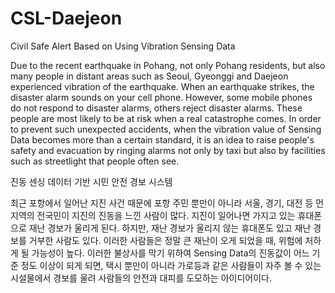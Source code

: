# CSL-Daejeon

Civil Safe Alert Based on Using Vibration Sensing Data


Due to the recent earthquake in Pohang, not only Pohang residents, but also many people in distant areas such as Seoul, Gyeonggi and Daejeon experienced vibration of the earthquake. When an earthquake strikes, the disaster alarm sounds on your cell phone. However, some mobile phones do not respond to disaster alarms, others reject disaster alarms. These people are most likely to be at risk when a real catastrophe comes. In order to prevent such unexpected accidents, when the vibration value of Sensing Data becomes more than a certain standard, it is an idea to raise people's safety and evacuation by ringing alarms not only by taxi but also by facilities such as streetlight that people often see.

진동 센싱 데이터 기반 시민 안전 경보 시스템

최근 포항에서 일어난 지진 사건 때문에 포항 주민 뿐만이 아니라 서울, 경기, 대전 등 먼 지역의 전국민이 지진의 진동을 느낀 사람이 많다. 지진이 일어나면 가지고 있는 휴대폰으로 재난 경보가 울리게 된다. 하지만, 재난 경보가 울리지 않는 휴대폰도 있고 재난 경보를 거부한 사람도 있다. 이러한 사람들은 정말 큰 재난이 오게 되었을 때, 위험에 처하게 될 가능성이 높다. 이러한 불상사를 막기 위하여 Sensing Data의 진동값이 어느 기준 정도 이상이 되게 되면, 택시 뿐만이 아니라 가로등과 같은 사람들이 자주 볼 수 있는 시설물에서 경보를 울려 사람들의 안전과 대피를 도모하는 아이디어이다.
